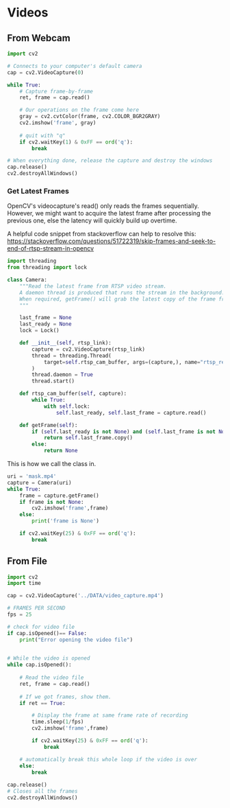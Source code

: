# Videos


## From Webcam

```python
import cv2

# Connects to your computer's default camera
cap = cv2.VideoCapture(0)

while True:
    # Capture frame-by-frame
    ret, frame = cap.read()

    # Our operations on the frame come here
    gray = cv2.cvtColor(frame, cv2.COLOR_BGR2GRAY)
    cv2.imshow('frame', gray)
    
    # quit with "q"
    if cv2.waitKey(1) & 0xFF == ord('q'):
        break

# When everything done, release the capture and destroy the windows
cap.release()
cv2.destroyAllWindows()
```

### Get Latest Frames

OpenCV's videocapture's read() only reads the frames sequentially. 
However, we might want to acquire the latest frame after processing the previous one,
else the latency will quickly build up overtime.

A helpful code snippet from stackoverflow can help to resolve this:
https://stackoverflow.com/questions/51722319/skip-frames-and-seek-to-end-of-rtsp-stream-in-opencv

```python
import threading
from threading import lock

class Camera:
    """Read the latest frame from RTSP video stream.
    A daemon thread is produced that runs the stream in the background.
    When required, getFrame() will grab the latest copy of the frame from the thread.
    """

    last_frame = None
    last_ready = None
    lock = Lock()

    def __init__(self, rtsp_link):
        capture = cv2.VideoCapture(rtsp_link)
        thread = threading.Thread(
            target=self.rtsp_cam_buffer, args=(capture,), name="rtsp_read_thread"
        )
        thread.daemon = True
        thread.start()

    def rtsp_cam_buffer(self, capture):
        while True:
            with self.lock:
                self.last_ready, self.last_frame = capture.read()

    def getFrame(self):
        if (self.last_ready is not None) and (self.last_frame is not None):
            return self.last_frame.copy()
        else:
            return None
```

This is how we call the class in.

```python
uri = 'mask.mp4'
capture = Camera(uri)
while True:
    frame = capture.getFrame()
    if frame is not None:
        cv2.imshow('frame',frame)
    else:
        print('frame is None')

    if cv2.waitKey(25) & 0xFF == ord('q'):            
        break
```


## From File

```python
import cv2
import time

cap = cv2.VideoCapture('../DATA/video_capture.mp4')

# FRAMES PER SECOND
fps = 25

# check for video file
if cap.isOpened()== False: 
    print("Error opening the video file")
    

# While the video is opened
while cap.isOpened():
    
    # Read the video file
    ret, frame = cap.read()
    
    # If we got frames, show them.
    if ret == True:

        # Display the frame at same frame rate of recording
        time.sleep(1/fps)
        cv2.imshow('frame',frame)

        if cv2.waitKey(25) & 0xFF == ord('q'):            
            break

    # automatically break this whole loop if the video is over
    else:
        break
        
cap.release()
# Closes all the frames
cv2.destroyAllWindows()
```
